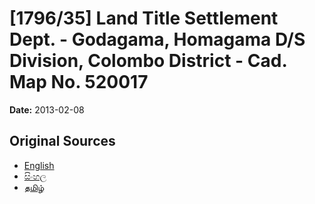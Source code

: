 # [1796/35] Land Title Settlement Dept. - Godagama, Homagama D/S Division, Colombo District - Cad. Map No. 520017

**Date:** 2013-02-08

## Original Sources

- [English](https://documents.gov.lk/view/extra-gazettes/2013/2/1796-35_E.pdf)
- [සිංහල](https://documents.gov.lk/view/extra-gazettes/2013/2/1796-35_S.pdf)
- [தமிழ்](https://documents.gov.lk/view/extra-gazettes/2013/2/1796-35_T.pdf)
